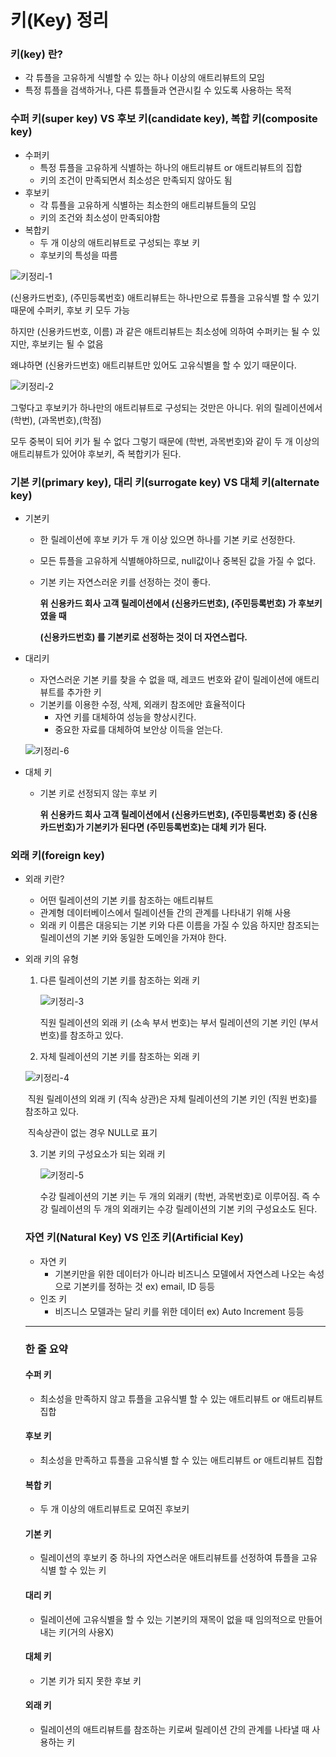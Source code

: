 # 키(Key) 정리

### 키(key) 란?

- 각 튜플을 고유하게 식별할 수 있는 하나 이상의 애트리뷰트의 모임
- 특정 튜플을 검색하거나, 다른 튜플들과 연관시킬 수 있도록 사용하는 목적



### 수퍼 키(super key) VS 후보 키(candidate key), 복합 키(composite key)

- 수퍼키
  - 특정 튜플을 고유하게 식별하는 하나의 애트리뷰트 or 애트리뷰트의 집합
  - 키의 조건이 만족되면서 최소성은 만족되지 않아도 됨
- 후보키
  - 각 튜플을 고유하게 식별하는 최소한의 애트리뷰트들의 모임
  - 키의 조건와 최소성이 만족되야함
- 복합키
  - 두 개 이상의 애트리뷰트로 구성되는 후보 키
  - 후보키의 특성을 따름



![키정리-1](https://raw.githubusercontent.com/Songwonseok/CS-Study/main/Database/images/%ED%82%A4%EC%A0%95%EB%A6%AC-1.JPG)

(신용카드번호), (주민등록번호) 애트리뷰트는 하나만으로 튜플을 고유식별 할 수 있기 때문에 수퍼키, 후보 키 모두 가능

하지만 (신용카드번호, 이름) 과 같은 애트리뷰트는 최소성에 의하여 수퍼키는 될 수 있지만, 후보키는 될 수 없음

왜냐하면 (신용카드번호) 애트리뷰트만 있어도 고유식별을 할 수 있기 때문이다.

![키정리-2](https://raw.githubusercontent.com/Songwonseok/CS-Study/main/Database/images/%ED%82%A4%EC%A0%95%EB%A6%AC-2.JPG)

그렇다고 후보키가 하나만의 애트리뷰트로 구성되는 것만은 아니다. 위의 릴레이션에서 (학번), (과목번호),(학점)

모두 중복이 되어 키가 될 수 없다  그렇기 때문에 (학번, 과목번호)와 같이 두 개 이상의 애트리뷰트가 있어야 후보키, 즉 복합키가 된다.





### 기본 키(primary key), 대리 키(surrogate key) VS 대체 키(alternate key)



- 기본키

  - 한 릴레이션에 후보 키가 두 개 이상 있으면 하나를 기본 키로 선정한다.

  - 모든 튜플을 고유하게 식별해야하므로, null값이나 중복된 값을 가질 수 없다.

  - 기본 키는 자연스러운 키를 선정하는 것이 좋다.

    __위 신용카드 회사 고객 릴레이션에서 (신용카드번호), (주민등록번호) 가 후보키 였을 때__ 

    __(신용카드번호) 를 기본키로 선정하는 것이 더 자연스럽다.__

- 대리키

  - 자연스러운 기본 키를 찾을 수 없을 때, 레코드 번호와 같이 릴레이션에 애트리뷰트를 추가한 키
  - 기본키를 이용한 수정, 삭제, 외래키 참조에만 효율적이다
    - 자연 키를 대체하여 성능을 향상시킨다.
    - 중요한 자료를 대체하여 보안상 이득을 얻는다.

  ![키정리-6](https://raw.githubusercontent.com/Songwonseok/CS-Study/main/Database/images/%ED%82%A4%EC%A0%95%EB%A6%AC-6.JPG)

- 대체 키

  - 기본 키로 선정되지 않는 후보 키

    __위 신용카드 회사 고객 릴레이션에서 (신용카드번호), (주민등록번호) 중 (신용카드번호)가 기본키가 된다면 (주민등록번호)는 대체 키가 된다.__



### 외래 키(foreign key)



- 외래 키란?

  - 어떤 릴레이션의 기본 키를 참조하는 애트리뷰트
  - 관계형 데이터베이스에서 릴레이션들 간의 관계를 나타내기 위해 사용
  - 외래 키 이름은 대응되는 기본 키와 다른 이름을 가질 수 있음 하지만 참조되는 릴레이션의 기본 키와 동일한 도메인을 가져야 한다.

- 외래 키의 유형

  1. 다른 릴레이션의 기본 키를 참조하는 외래 키

     ![키정리-3](https://raw.githubusercontent.com/Songwonseok/CS-Study/main/Database/images/%ED%82%A4%EC%A0%95%EB%A6%AC-3.JPG)

     직원 릴레이션의 외래 키 (소속 부서 번호)는 부서 릴레이션의 기본 키인 (부서 번호)를 참조하고 있다.

     

  2.  자체 릴레이션의 기본 키를 참조하는 외래 키

     ![키정리-4](https://raw.githubusercontent.com/Songwonseok/CS-Study/main/Database/images/%ED%82%A4%EC%A0%95%EB%A6%AC-4.JPG)

     ​	직원 릴레이션의 외래 키 (직속 상관)은 자체 릴레이션의 기본 키인 (직원 번호)를 참조하고 있다.

     ​	직속상관이 없는 경우 NULL로 표기

     

  3. 기본 키의 구성요소가 되는 외래 키

     ![키정리-5](https://raw.githubusercontent.com/Songwonseok/CS-Study/main/Database/images/%ED%82%A4%EC%A0%95%EB%A6%AC-5.JPG)

     수강 릴레이션의 기본 키는 두 개의 외래키 (학번, 과목번호)로 이루어짐. 즉 수강 릴레이션의 두 개의 외래키는 수강 릴레이션의 기본 키의 구성요소도 된다.

  

  ### 자연 키(Natural Key) VS 인조 키(Artificial Key)

  - 자연 키
    - 기본키만을 위한 데이터가 아니라 비즈니스 모델에서 자연스레 나오는 속성으로 기본키를 정하는 것 ex) email, ID 등등
  - 인조 키
    - 비즈니스 모델과는 달리 키를 위한 데이터 ex) Auto Increment 등등

  <hr>

  ### 한 줄 요약

  

  #### 수퍼 키

  - 최소성을 만족하지 않고 튜플을 고유식별 할 수 있는 애트리뷰트 or 애트리뷰트 집합

  #### 후보 키 

  - 최소성을 만족하고 튜플을 고유식별 할 수 있는 애트리뷰트 or 애트리뷰트 집합

  #### 복합 키 

  - 두 개 이상의 애트리뷰트로 모여진 후보키

  #### 기본 키

  - 릴레이션의 후보키 중 하나의 자연스러운 애트리뷰트를 선정하여 튜플을 고유식별 할 수 있는 키

  #### 대리 키

  - 릴레이션에 고유식별을 할 수 있는 기본키의 재목이 없을 때 임의적으로 만들어 내는 키(거의 사용X)

  #### 대체 키

  - 기본 키가 되지 못한 후보 키

  #### 외래 키

  - 릴레이션의 애트리뷰트를 참조하는 키로써 릴레이션 간의 관계를 나타낼 때 사용하는 키

  

  

  

  

  

  